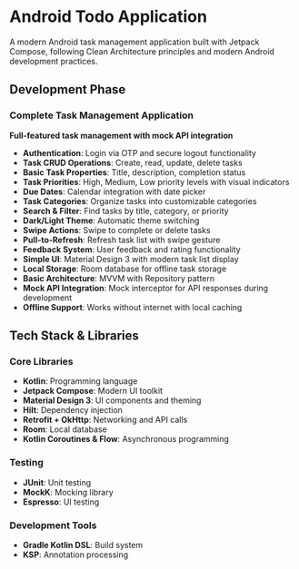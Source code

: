 # Android Todo Application

A modern Android task management application built with Jetpack Compose, following Clean Architecture principles and modern Android development practices.

## Development Phase

### Complete Task Management Application
**Full-featured task management with mock API integration**

- **Authentication**: Login via OTP and secure logout functionality
- **Task CRUD Operations**: Create, read, update, delete tasks
- **Basic Task Properties**: Title, description, completion status
- **Task Priorities**: High, Medium, Low priority levels with visual indicators
- **Due Dates**: Calendar integration with date picker
- **Task Categories**: Organize tasks into customizable categories
- **Search & Filter**: Find tasks by title, category, or priority
- **Dark/Light Theme**: Automatic theme switching
- **Swipe Actions**: Swipe to complete or delete tasks
- **Pull-to-Refresh**: Refresh task list with swipe gesture
- **Feedback System**: User feedback and rating functionality
- **Simple UI**: Material Design 3 with modern task list display
- **Local Storage**: Room database for offline task storage
- **Basic Architecture**: MVVM with Repository pattern
- **Mock API Integration**: Mock interceptor for API responses during development
- **Offline Support**: Works without internet with local caching

## Tech Stack & Libraries

### Core Libraries
- **Kotlin**: Programming language
- **Jetpack Compose**: Modern UI toolkit
- **Material Design 3**: UI components and theming
- **Hilt**: Dependency injection
- **Retrofit + OkHttp**: Networking and API calls
- **Room**: Local database
- **Kotlin Coroutines & Flow**: Asynchronous programming

### Testing
- **JUnit**: Unit testing
- **MockK**: Mocking library
- **Espresso**: UI testing

### Development Tools
- **Gradle Kotlin DSL**: Build system
- **KSP**: Annotation processing